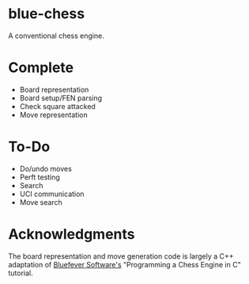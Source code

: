 # blue-chess
A conventional chess engine.

# Complete
- Board representation
- Board setup/FEN parsing
- Check square attacked
- Move representation

# To-Do
- Do/undo moves
- Perft testing
- Search
- UCI communication
- Move search

# Acknowledgments
The board representation and move generation code is largely a C++ adaptation of [Bluefever Software's](https://www.youtube.com/channel/UCFkfibjxPzrP0e2WIa8aJCg) "Programming a Chess Engine in C" tutorial.
